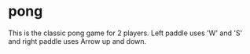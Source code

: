 # pong
This is the classic pong game for 2 players. Left paddle uses 'W' and 'S' and right paddle uses Arrow up and down.
